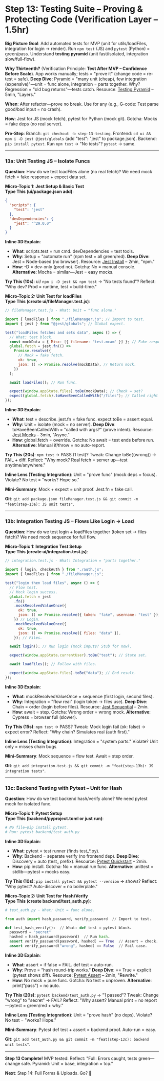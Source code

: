 # Step 13: Testing Suite – Proving & Protecting Code (Verification Layer – 1.5hr)

**Big Picture Goal**: Add automated tests for MVP (unit for utils/loadFiles, integration for login → render). Run `npm test` (JS) and `pytest` (Python) = green/pass. Understand **testing pyramid** (unit fast/isolated, integration slow/full-flow).

**Why Thirteenth?** (Verification Principle: **Test After MVP – Confidence Before Scale**). App works manually; tests = "prove it" (change code = re-test = safe). **Deep Dive**: Pyramid = "many unit (cheap), few integration (expensive)"—unit = func alone, integration = parts together. Why? Regression = "old bug returns"—tests catch. Resource: [Testing Pyramid](https://martinfowler.com/articles/practical-test-pyramid.html) – 5min, "Layers."

**When**: After refactor—prove no break. Use for any (e.g., G-code: Test parse good/bad input = no crash).

**How**: Jest for JS (mock fetch), pytest for Python (mock git). Gotcha: Mocks = fake deps (no real server).

**Pre-Step**: Branch: `git checkout -b step-13-testing`. Frontend: `cd ui && npm i -D jest @jest/globals` (add "test": "jest" to package.json). Backend: `pip install pytest`. Run `npm test` → "No tests"? `pytest` → same.

---

### 13a: Unit Testing JS – Isolate Funcs

**Question**: How do we test loadFiles alone (no real fetch)? We need mock fetch = fake response + expect data set.

**Micro-Topic 1: Jest Setup & Basic Test**  
**Type This (ui/package.json add)**:

```json
{
  "scripts": {
    "test": "jest"
  },
  "devDependencies": {
    "jest": "^29.0.0"
  }
}
```

**Inline 3D Explain**:

- **What**: scripts.test = run cmd. devDependencies = test tools.
- **Why**: Setup = "automate run" (npm test = all green/red). **Deep Dive**: Jest = Node-based (no browser). Resource: [Jest Install](https://jestjs.io/docs/getting-started) – 2min, "npm."
- **How**: -D = dev-only (prod no). Gotcha: No = manual console. **Alternative**: Mocha = similar—Jest = easy mocks.

**Try This (10s)**: ui/ `npm i -D jest && npm test` → "No tests found"? Reflect: "Why dev? Prod = runtime, test = build-time."

**Micro-Topic 2: Unit Test for loadFiles**  
**Type This (create ui/fileManager.test.js)**:

```javascript
// fileManager.test.js - What: Unit = "func alone."

import { loadFiles } from "./fileManager.js"; // Import to test.
import { jest } from "@jest/globals"; // Global expect.

test("loadFiles fetches and sets data", async () => {
  // What: test block.
  const mockData = { Misc: [{ filename: "test.mcam" }] }; // Fake response.
  global.fetch = jest.fn(() =>
    Promise.resolve({
      // Mock = fake fetch.
      ok: true,
      json: () => Promise.resolve(mockData), // Return mock.
    })
  );

  await loadFiles(); // Run func.

  expect(window.appState.files).toBe(mockData); // Check = set?
  expect(global.fetch).toHaveBeenCalledWith("/files"); // Called right URL?
});
```

**Inline 3D Explain**:

- **What**: test = describe. jest.fn = fake func. expect.toBe = assert equal.
- **Why**: Unit = isolate (mock = no server). **Deep Dive**: toHaveBeenCalledWith = "called with args?" (prove intent). Resource: [Jest Mocks](https://jestjs.io/docs/mock-functions) – 3min, "Async."
- **How**: global.fetch = override. Gotcha: No await = test ends before run. **Alternative**: Manual if/throw = no auto-report.

**Try This (20s)**: `npm test` → PASS (1 test)? Tweak: Change toBe({wrong}) → FAIL + diff. Reflect: "Why mock? Real fetch = server up—test anytime/anywhere."

**Inline Lens (Testing Integration)**: Unit = "prove func" (mock deps = focus). Violate? No test = "works? Hope so."

**Mini-Summary**: Mock + expect = unit proof. Jest.fn = fake call.

**Git**: `git add package.json fileManager.test.js && git commit -m "feat(step-13a): JS unit tests"`.

---

### 13b: Integration Testing JS – Flows Like Login → Load

**Question**: How do we test login + loadFiles together (token set → files fetch)? We need mock sequence for full flow.

**Micro-Topic 1: Integration Test Setup**  
**Type This (create ui/integration.test.js)**:

```javascript
// integration.test.js - What: Integration = "parts together."

import { login, checkAuth } from "./auth.js";
import { loadFiles } from "./fileManager.js";

test("login then load files", async () => {
  // Flow test.
  // Mock login success.
  global.fetch = jest
    .fn()
    .mockResolvedValueOnce({
      ok: true,
      json: () => Promise.resolve({ token: "fake", username: "test" }),
    }) // Login.
    .mockResolvedValueOnce({
      ok: true,
      json: () => Promise.resolve({ files: "data" }),
    }); // Files.

  await login(); // Run login (mock inputs? Stub for now).

  expect(window.appState.currentUser).toBe("test"); // State set.

  await loadFiles(); // Follow with files.

  expect(window.appState.files).toBe("data"); // End result.
});
```

**Inline 3D Explain**:

- **What**: mockResolvedValueOnce = sequence (first login, second files).
- **Why**: Integration = "flow real" (login token → files use). **Deep Dive**: Chain = order (login before files). Resource: [Jest Sequential](https://jestjs.io/docs/mock-functions#sequential-mocks) – 2min.
- **How**: await = step. Gotcha: Wrong order = wrong mock. **Alternative**: Cypress = browser full (slower).

**Try This (15s)**: `npm test` → PASS? Tweak: Mock login fail (ok: false) → expect error? Reflect: "Why chain? Simulates real (auth first)."

**Inline Lens (Testing Integration)**: Integration = "system parts." Violate? Unit only = misses chain bugs.

**Mini-Summary**: Mock sequence = flow test. Await = step order.

**Git**: `git add integration.test.js && git commit -m "feat(step-13b): JS integration tests"`.

---

### 13c: Backend Testing with Pytest – Unit for Hash

**Question**: How do we test backend hash/verify alone? We need pytest mock for isolated func.

**Micro-Topic 1: Pytest Setup**  
**Type This (backend/pyproject.toml or just run)**:

```toml
# No file—pip install pytest.
# Run: pytest backend/test_auth.py
```

**Inline 3D Explain**:

- **What**: pytest = test runner (finds test\_\*.py).
- **Why**: Backend = separate verify (no frontend dep). **Deep Dive**: Discovery = auto (test\_ prefix). Resource: [Pytest Quickstart](https://docs.pytest.org/en/stable/getting-started.html) – 2min.
- **How**: pip install. Gotcha: No = manual run func. **Alternative**: unittest = stdlib—pytest = mocks easy.

**Try This (10s)**: `pip install pytest && pytest --version` → shows? Reflect: "Why pytest? Auto-discover = no boilerplate."

**Micro-Topic 2: Unit Test for Hash/Verify**  
**Type This (create backend/test_auth.py)**:

```python
# test_auth.py - What: Unit = func alone.

from auth import hash_password, verify_password  // Import to test.

def test_hash_verify():  // What: def test = pytest block.
  password = "secret"
  hashed = hash_password(password)  // Run hash.
  assert verify_password(password, hashed) == True  // Assert = check.
  assert verify_password("wrong", hashed) == False  // Fail case.
```

**Inline 3D Explain**:

- **What**: assert = if false = FAIL. def test = auto-run.
- **Why**: Prove = "hash round-trip works." **Deep Dive**: == True = explicit (pytest shows diff). Resource: [Pytest Assert](https://docs.pytest.org/en/stable/assert.html) – 2min, "Rewrite."
- **How**: No mock = pure func. Gotcha: No test = unproven. **Alternative**: print("pass") = no auto.

**Try This (20s)**: `pytest backend/test_auth.py` → "1 passed"? Tweak: Change "wrong" to "secret" → FAIL? Reflect: "Why assert? Manual print = no report—pytest = green/red + why."

**Inline Lens (Testing Integration)**: Unit = "prove hash" (no deps). Violate? No test = "works? Hope."

**Mini-Summary**: Pytest def test + assert = backend proof. Auto-run = easy.

**Git**: `git add test_auth.py && git commit -m "feat(step-13c): backend unit tests"`.

---

**Step 13 Complete!** MVP tested. Reflect: "Full: Errors caught, tests green—change safe. Pyramid: Unit = base, integration = top."

**Next**: Step 14: Full Forms & Uploads. Go? 🚀
